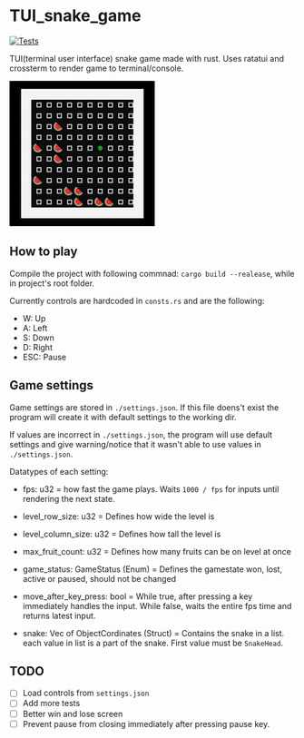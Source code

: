 # TUI_snake_game

[![Tests](https://github.com/Arttu05/TUI_snake_game/actions/workflows/test_and_build.yml/badge.svg)](https://github.com/Arttu05/TUI_snake_game/actions/workflows/test_and_build.yml)

TUI(terminal user interface) snake game made with rust. Uses ratatui and crossterm to render game to terminal/console.  

![Gameplay](assets/gameplay.gif)

## How to play

Compile the project with following commnad: ```cargo build --realease```, while in project's root folder.

Currently controls are hardcoded in ```consts.rs``` and are the following:

- W:     Up
- A:     Left
- S:     Down
- D:     Right
- ESC:   Pause

## Game settings

Game settings are stored in ```./settings.json```. If this file doens't exist the program will create it with default settings to the working dir.

If values are incorrect in ```./settings.json```, the program will use default settings and give warning/notice that it wasn't able to use values in ```./settings.json```.

Datatypes of each setting:

- fps: u32 = how fast the game plays. Waits ```1000 / fps``` for inputs until rendering the next state.

- level_row_size: u32 = Defines how wide the level is

- level_column_size: u32 = Defines how tall the level is

- max_fruit_count: u32 = Defines how many fruits can be on level at once

- game_status: GameStatus (Enum) = Defines the gamestate won, lost, active or paused, should not be changed

- move_after_key_press: bool = While true, after pressing a key immediately handles the input. While false, waits the entire fps time and returns latest input.

- snake: Vec of ObjectCordinates (Struct) = Contains the snake in a list. each value in list is a part of the snake. First value must be ```SnakeHead```. 


## TODO

- [ ] Load controls from ```settings.json```
- [ ] Add more tests
- [ ] Better win and lose screen
- [ ] Prevent pause from closing immediately after pressing pause key.